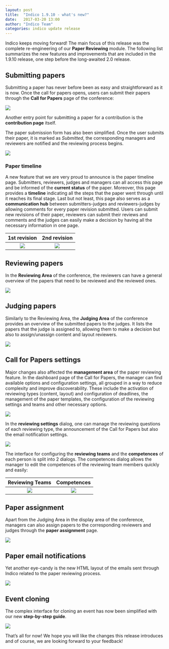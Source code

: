 ```yaml
---
layout: post
title:  "Indico 1.9.10 - what's new?"
date:   2017-03-20 13:00
author: "Indico Team"
categories: indico update release
---
```


Indico keeps moving forward! The main focus of this release was the complete re-engineering of our **Paper Reviewing** module. The following list summarizes the new features and improvements that are included in the 1.9.10 release, one step before the long-awaited 2.0 release.

## Submitting papers

Submitting a paper has never before been as easy and straightforward as it is now. Once the call for papers opens, users can submit their papers through the **Call for Papers** page of the conference:

![](/assets/2017-03-20-indico-1-9-10-news/call_for_abstracts.png)


Another entry point for submitting a paper for a contribution is the **contribution page** itself.

The paper submission form has also been simplified. Once the user submits their paper, it is marked as *Submitted*, the corresponding managers and reviewers are notified and the reviewing process begins.

![](/assets/2017-03-20-indico-1-9-10-news/submit_paper_dialog.png)

### Paper timeline

A new feature that we are very proud to announce is the paper timeline page. Submitters, reviewers, judges and managers can all access this page and be informed of the **current status** of the paper. Moreover, this page provides a **timeline** indicating all the steps that the paper went through until it reaches its final stage. Last but not least, this page also serves as a **communication hub** between submitters-judges and reviewers-judges by allowing comments for every paper revision submitted. Users can submit new revisions of their paper, reviewers can submit their reviews and comments and the judges can easily make a decision by having all the necessary information in one page.

1st revision             |  2nd revision
:-------------------------:|:-------------------------:
![](/assets/2017-03-20-indico-1-9-10-news/paper_timeline.png) | ![](/assets/2017-03-20-indico-1-9-10-news/paper_timeline_accepted.png)

## Reviewing papers

In the **Reviewing Area** of the conference, the reviewers can have a general overview of the papers that need to be reviewed and the reviewed ones.

![](/assets/2017-03-20-indico-1-9-10-news/reviewing_area.png)

## Judging papers

Similarly to the Reviewing Area, the **Judging Area** of the conference provides an overview of the submitted papers to the judges. It lists the papers that the judge is assigned to, allowing them to make a decision but also to assign/unassign content and layout reviewers.

![](/assets/2017-03-20-indico-1-9-10-news/judging_area.png)

## Call for Papers settings

Major changes also affected the **management area** of the paper reviewing feature. In the dashboard page of the Call for Papers, the manager can find available options and configuration settings, all grouped in a way to reduce complexity and improve discoverability. These include the activation of reviewing types (content, layout) and configuration of deadlines, the management of the paper templates, the configuration of the reviewing settings and teams and other necessary options.

![](/assets/2017-03-20-indico-1-9-10-news/call_for_papers_mgmt.png)

In the **reviewing settings** dialog, one can manage the reviewing questions of each reviewing type, the announcement of the Call for Papers but also the email notification settings.

![](/assets/2017-03-20-indico-1-9-10-news/reviewing_settings_dialog.png)

The interface for configuring the **reviewing teams** and the **competences** of each person is split into 2 dialogs. The competences dialog allows the manager to edit the competences of the reviewing team members quickly and easily:

Reviewing Teams             |  Competences
:-------------------------:|:-------------------------:
![](/assets/2017-03-20-indico-1-9-10-news/reviewing_teams.png) | ![](/assets/2017-03-20-indico-1-9-10-news/competences.png)

## Paper assignment

Apart from the Judging Area in the display area of the conference, managers can also assign papers to the corresponding reviewers and judges through the **paper assignment** page.

![](/assets/2017-03-20-indico-1-9-10-news/paper_assignment.png)

## Paper email notifications

Yet another eye-candy is the new HTML layout of the emails sent through Indico related to the paper reviewing process.

![](/assets/2017-03-20-indico-1-9-10-news/email.png)

## Event cloning

The complex interface for cloning an event has now been simplified with our new **step-by-step guide**.

![](/assets/2017-03-20-indico-1-9-10-news/event_cloning.png)

That’s all for now! We hope you will like the changes this release introduces and of course, we are looking forward to your feedback!
